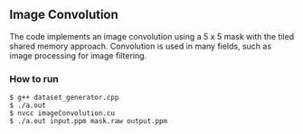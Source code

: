 ## Image Convolution

The code implements an image convolution using a 5 x 5 mask with the tiled shared memory approach. Convolution is used in many fields, such as image processing for image filtering.

### How to run

```
$ g++ dataset_generator.cpp
$ ./a.out
$ nvcc imageConvolution.cu
$ ./a.out input.ppm mask.raw output.ppm
```
